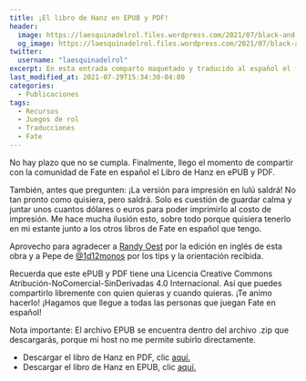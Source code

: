 ```yaml
---
title: ¡El libro de Hanz en EPUB y PDF!
header:
  image: https://laesquinadelrol.files.wordpress.com/2021/07/black-and-white-flat-minimalist-bag-business-animated-social-media-graphic.png
  og_image: https://laesquinadelrol.files.wordpress.com/2021/07/black-and-white-flat-minimalist-bag-business-animated-social-media-graphic.png
twitter:
  username: "laesquinadelrol"
excerpt: En esta entrada comparto maquetado y traducido al español el famoso Libro de Hanz la guía para jugar Fate RPG.
last_modified_at: 2021-07-29T15:34:30-04:00
categories:
  - Publicaciones
tags:
  - Recursos
  - Juegos de rol
  - Traducciones
  - Fate
---
```


No hay plazo que no se cumpla. Finalmente, llego el momento de compartir con la comunidad de Fate en español el Libro de Hanz en ePUB y PDF.

También, antes que pregunten: ¡La versión para impresión en lulú saldrá! No tan pronto como quisiera, pero saldrá. Solo es cuestión de guardar calma y juntar unos cuantos dólares  o euros para poder imprimirlo al costo de impresión. Me hace mucha ilusión esto, sobre todo porque quisiera tenerlo en mi estante junto a los otros libros de Fate en español que tengo.

Aprovecho para agradecer a [Randy Oest](https://twitter.com/amazingrando) por la edición en inglés de esta obra y a Pepe de [@1d12monos](https://twitter.com/1d12monos) por los tips y la orientación recibida.

Recuerda que este ePUB y PDF tiene una Licencia Creative Commons Atribución-NoComercial-SinDerivadas 4.0 Internacional. Así que puedes compartirlo libremente con quien quieras y cuando quieras. ¡Te animo hacerlo! ¡Hagamos que llegue a todas las personas que juegan Fate en español!

Nota importante: El archivo EPUB se encuentra dentro del archivo .zip que descargarás, porque mi host no me permite subirlo directamente.

- Descargar el libro de Hanz en PDF, clic [aquí.](https://laesquinadelrol.files.wordpress.com/2021/08/librodehanz-es.pdf)
- Descargar el libro de Hanz en EPUB, clic [aquí.](https://laesquinadelrol.files.wordpress.com/2021/07/es-librodehanz.zip)


<script type='text/javascript' src='https://storage.ko-fi.com/cdn/widget/Widget_2.js'></script><script type='text/javascript'>kofiwidget2.init('Invítame un café', '#29abe0', 'X8X035NUM');kofiwidget2.draw();</script>
